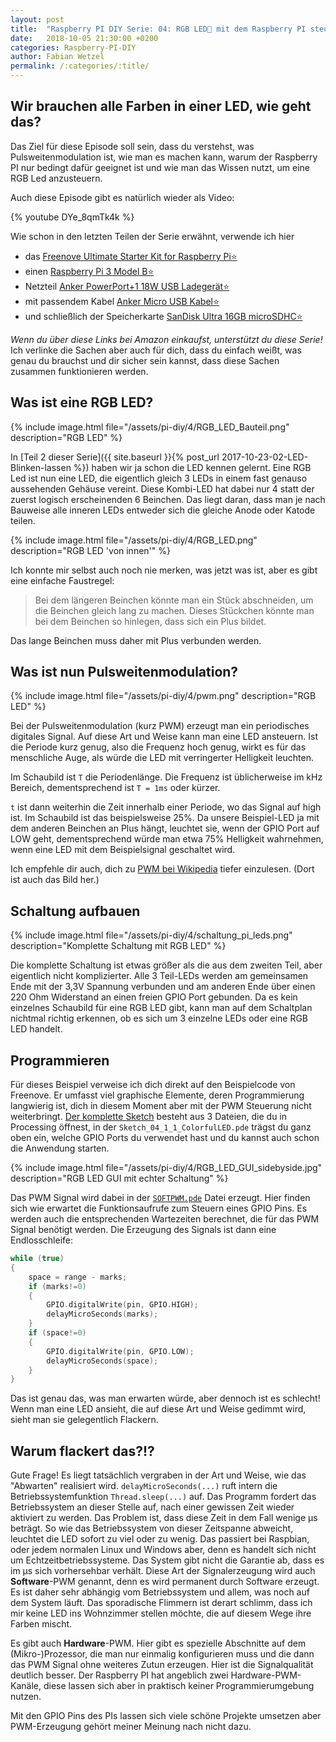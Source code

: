 ```yaml
---
layout: post
title:  "Raspberry PI DIY Serie: 04: RGB LED🚦 mit dem Raspberry PI steuern"
date:   2018-10-05 21:30:00 +0200
categories: Raspberry-PI-DIY
author: Fabian Wetzel
permalink: /:categories/:title/
---
```

## Wir brauchen alle Farben in einer LED, wie geht das?

Das Ziel für diese Episode soll sein, dass du verstehst, was Pulsweitenmodulation ist, wie man es machen kann, warum der Raspberry PI nur bedingt dafür geeignet ist und wie man das Wissen nutzt, um eine RGB Led anzusteuern.

<!-- more -->

Auch diese Episode gibt es natürlich wieder als Video:

{% youtube DYe_8qmTk4k %}

Wie schon in den letzten Teilen der Serie erwähnt, verwende ich hier

- das [Freenove Ultimate Starter Kit for Raspberry Pi⭐](http://amzn.to/2halM2T)
- einen [Raspberry Pi 3 Model B⭐](http://amzn.to/2x6jwne)
- Netzteil [Anker PowerPort+1 18W USB Ladegerät⭐](http://amzn.to/2w1ACid)
- mit passendem Kabel [Anker Micro USB Kabel⭐](http://amzn.to/2y6RZib)
- und schließlich der Speicherkarte [SanDisk Ultra 16GB microSDHC⭐](http://amzn.to/2x5IMtR)

*Wenn du über diese Links bei Amazon einkaufst, unterstützt du diese Serie!* Ich verlinke die Sachen aber auch für dich, dass du einfach weißt, was genau du brauchst und dir sicher sein kannst, dass diese Sachen zusammen funktionieren werden.

## Was ist eine RGB LED?

{% include image.html file="/assets/pi-diy/4/RGB_LED_Bauteil.png" description="RGB LED" %}

In [Teil 2 dieser Serie]({{ site.baseurl }}{% post_url 2017-10-23-02-LED-Blinken-lassen %}) haben wir ja schon die LED kennen gelernt. Eine RGB Led ist nun eine LED, die eigentlich gleich 3 LEDs in einem fast genauso aussehenden Gehäuse vereint. Diese Kombi-LED hat dabei nur 4 statt der zuerst logisch erscheinenden 6 Beinchen. Das liegt daran, dass man je nach Bauweise alle inneren LEDs entweder sich die gleiche Anode oder Katode teilen.

{% include image.html file="/assets/pi-diy/4/RGB_LED.png" description="RGB LED 'von innen'" %}

Ich konnte mir selbst auch noch nie merken, was jetzt was ist, aber es gibt eine einfache Faustregel:

> Bei dem längeren Beinchen könnte man ein Stück abschneiden, um die Beinchen gleich lang zu machen. Dieses Stückchen könnte man bei dem Beinchen so hinlegen, dass sich ein Plus bildet.

Das lange Beinchen muss daher mit Plus verbunden werden.

## Was ist nun Pulsweitenmodulation?

{% include image.html file="/assets/pi-diy/4/pwm.png" description="RGB LED" %}

Bei der Pulsweitenmodulation (kurz PWM) erzeugt man ein periodisches digitales Signal. Auf diese Art und Weise kann man eine LED ansteuern. Ist die Periode kurz genug, also die Frequenz hoch genug, wirkt es für das menschliche Auge, als würde die LED mit verringerter Helligkeit leuchten.

Im Schaubild ist `T` die Periodenlänge. Die Frequenz ist üblicherweise im kHz Bereich, dementsprechend ist `T = 1ms` oder kürzer.

`t` ist dann weiterhin die Zeit innerhalb einer Periode, wo das Signal auf high ist. Im Schaubild ist das beispielsweise 25%. Da unsere Beispiel-LED ja mit dem anderen Beinchen an Plus hängt, leuchtet sie, wenn der GPIO Port auf LOW geht, dementsprechend würde man etwa 75% Helligkeit wahrnehmen, wenn eine LED mit dem Beispielsignal geschaltet wird.

Ich empfehle dir auch, dich zu [PWM bei Wikipedia](https://de.wikipedia.org/wiki/Pulsweitenmodulation) tiefer einzulesen. (Dort ist auch das Bild her.)

## Schaltung aufbauen

{% include image.html file="/assets/pi-diy/4/schaltung_pi_leds.png" description="Komplette Schaltung mit RGB LED" %}

Die komplette Schaltung ist etwas größer als die aus dem zweiten Teil, aber eigentlich nicht komplizierter. Alle 3 Teil-LEDs werden am gemeinsamen Ende mit der 3,3V Spannung verbunden und am anderen Ende über einen 220 Ohm Widerstand an einen freien GPIO Port gebunden. Da es kein einzelnes Schaubild für eine RGB LED gibt, kann man auf dem Schaltplan nichtmal richtig erkennen, ob es sich um 3 einzelne LEDs oder eine RGB LED handelt.

## Programmieren

Für dieses Beispiel verweise ich dich direkt auf den Beispielcode von Freenove. Er umfasst viel graphische Elemente, deren Programmierung langwierig ist, dich in diesem Moment aber mit der PWM Steuerung nicht weiterbringt. [Der komplette Sketch](https://github.com/fabsenet/Freenove_Ultimate_Starter_Kit_for_Raspberry_Pi/tree/master/Processing/Sketchs/Sketch_04_1_1_ColorfulLED) besteht aus 3 Dateien, die du in Processing öffnest, in der `Sketch_04_1_1_ColorfulLED.pde` trägst du ganz oben ein, welche GPIO Ports du verwendet hast und du kannst auch schon die Anwendung starten.

{% include image.html file="/assets/pi-diy/4/RGB_LED_GUI_sidebyside.jpg" description="RGB LED GUI mit echter Schaltung" %}

Das PWM Signal wird dabei in der [`SOFTPWM.pde`](https://github.com/fabsenet/Freenove_Ultimate_Starter_Kit_for_Raspberry_Pi/blob/master/Processing/Sketchs/Sketch_04_1_1_ColorfulLED/SOFTPWM.pde) Datei erzeugt. Hier finden sich wie erwartet die Funktionsaufrufe zum Steuern eines GPIO Pins. Es werden auch die entsprechenden Wartezeiten berechnet, die für das PWM Signal benötigt werden. Die Erzeugung des Signals ist dann eine Endlosschleife:

```c++
while (true)
{
    space = range - marks;
    if (marks!=0)
    {
        GPIO.digitalWrite(pin, GPIO.HIGH);
        delayMicroSeconds(marks);
    }
    if (space!=0)
    {
        GPIO.digitalWrite(pin, GPIO.LOW);
        delayMicroSeconds(space);
    }
}
```

Das ist genau das, was man erwarten würde, aber dennoch ist es schlecht! Wenn man eine LED ansieht, die auf diese Art und Weise gedimmt wird, sieht man sie gelegentlich Flackern.

## Warum flackert das?!?

Gute Frage! Es liegt tatsächlich vergraben in der Art und Weise, wie das "Abwarten" realisiert wird. `delayMicroSeconds(...)` ruft intern die Betriebssystemfunktion `Thread.sleep(...)` auf. Das Programm fordert das Betriebssystem an dieser Stelle auf, nach einer gewissen Zeit wieder aktiviert zu werden. Das Problem ist, dass diese Zeit in dem Fall wenige µs beträgt. So wie das Betriebssystem von dieser Zeitspanne abweicht, leuchtet die LED sofort zu viel oder zu wenig. Das passiert bei Raspbian, oder jedem normalen Linux und Windows aber, denn es handelt sich nicht um Echtzeitbetriebssysteme. Das System gibt nicht die Garantie ab, dass es im µs sich vorhersehbar verhält. Diese Art der Signalerzeugung wird auch **Software**-PWM genannt, denn es wird permanent durch Software erzeugt. Es ist daher sehr abhängig vom Betriebssystem und allem, was noch auf dem System läuft. Das sporadische Flimmern ist derart schlimm, dass ich mir keine LED ins Wohnzimmer stellen möchte, die auf diesem Wege ihre Farben mischt.

Es gibt auch **Hardware**-PWM. Hier gibt es spezielle Abschnitte auf dem (Mikro-)Prozessor, die man nur einmalig konfigurieren muss und die dann das PWM Signal ohne weiteres Zutun erzeugen. Hier ist die Signalqualität deutlich besser. Der Raspberry PI hat angeblich zwei Hardware-PWM-Kanäle, diese lassen sich aber in praktisch keiner Programmierumgebung nutzen.

Mit den GPIO Pins des PIs lassen sich viele schöne Projekte umsetzen aber PWM-Erzeugung gehört meiner Meinung nach nicht dazu.